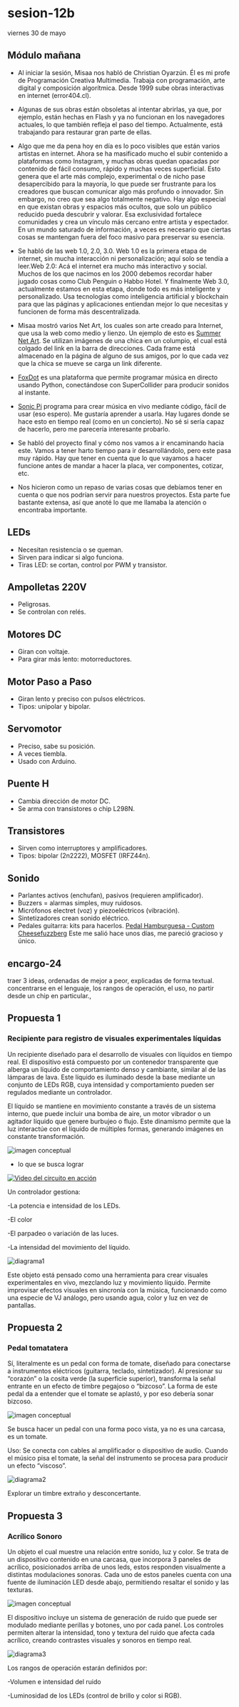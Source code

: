 # sesion-12b

viernes 30 de mayo

## Módulo mañana

- Al iniciar la sesión, Misaa nos habló de Christian Oyarzún. Él es mi profe de Programación Creativa Multimedia. Trabaja con programación, arte digital y composición algorítmica. Desde 1999 sube obras interactivas en internet (error404.cl).
  
- Algunas de sus obras están obsoletas al intentar abrirlas, ya que, por ejemplo, están hechas en Flash y ya no funcionan en los navegadores actuales, lo que también refleja el paso del tiempo. Actualmente, está trabajando para restaurar gran parte de ellas.
  
- Algo que me da pena hoy en día es lo poco visibles que están varios artistas en internet. Ahora se ha masificado mucho el subir contenido a plataformas como Instagram, y muchas obras quedan opacadas por contenido de fácil consumo, rápido y muchas veces superficial. Esto genera que el arte más complejo, experimental o de nicho pase desapercibido para la mayoría, lo que puede ser frustrante para los creadores que buscan comunicar algo más profundo o innovador. Sin embargo, no creo que sea algo totalmente negativo. Hay algo especial en que existan obras y espacios más ocultos, que solo un público reducido pueda descubrir y valorar. Esa exclusividad fortalece comunidades y crea un vínculo más cercano entre artista y espectador. En un mundo saturado de información, a veces es necesario que ciertas cosas se mantengan fuera del foco masivo para preservar su esencia.

- Se habló de las web 1.0, 2.0, 3.0. Web 1.0 es la primera etapa de internet, sin mucha interacción ni personalización; aquí solo se tendía a leer.Web 2.0: Acá el internet era mucho más interactivo y social. Muchos de los que nacimos en los 2000 debemos recordar haber jugado cosas como Club Penguin o Habbo Hotel. Y finalmente Web 3.0, actualmente estamos en esta etapa, donde todo es más inteligente y personalizado. Usa tecnologías como inteligencia artificial y blockchain para que las páginas y aplicaciones entiendan mejor lo que necesitas y funcionen de forma más descentralizada.

- Misaa mostró varios Net Art, los cuales son arte creado para Internet, que usa la web como medio y lienzo. Un ejemplo de esto es [Summer Net Art](https://art.teleportacia.org/olia/summer/). Se utilizan imágenes de una chica en un columpio, el cual está colgado del link en la barra de direcciones. Cada frame está almacenado en la página de alguno de sus amigos, por lo que cada vez que la chica se mueve se carga un link diferente.

- [FoxDot](https://foxdot.org) es una plataforma que permite programar música en directo usando Python, conectándose con SuperCollider para producir sonidos al instante.
- [Sonic Pi](https://sonic-pi.net) programa para crear música en vivo mediante código, fácil de usar (eso espero). Me gustaría aprender a usarla. Hay lugares donde se hace esto en tiempo real (como en un concierto). No sé si sería capaz de hacerlo, pero me parecería interesante probarlo.

- Se habló del proyecto final y cómo nos vamos a ir encaminando hacia este. Vamos a tener harto tiempo para ir desarrollándolo, pero este pasa muy rápido. Hay que tener en cuenta que lo que vayamos a hacer funcione antes de mandar a hacer la placa, ver componentes, cotizar, etc.

- Nos hicieron como un repaso de varias cosas que debíamos tener en cuenta o que nos podrían servir para nuestros proyectos. Esta parte fue bastante extensa, así que anoté lo que me llamaba la atención o encontraba importante.

## LEDs  
- Necesitan resistencia o se queman.  
- Sirven para indicar si algo funciona.  
- Tiras LED: se cortan, control por PWM y transistor.

## Ampolletas 220V  
- Peligrosas.  
- Se controlan con relés.

## Motores DC  
- Giran con voltaje.  
- Para girar más lento: motorreductores.

## Motor Paso a Paso  
- Giran lento y preciso con pulsos eléctricos.  
- Tipos: unipolar y bipolar.

## Servomotor  
- Preciso, sabe su posición.  
- A veces tiembla.  
- Usado con Arduino.

## Puente H  
- Cambia dirección de motor DC.  
- Se arma con transistores o chip L298N.

## Transistores  
- Sirven como interruptores y amplificadores.  
- Tipos: bipolar (2n2222), MOSFET (IRFZ44n).

## Sonido  
- Parlantes activos (enchufan), pasivos (requieren amplificador).  
- Buzzers = alarmas simples, muy ruidosos.  
- Micrófonos electret (voz) y piezoeléctricos (vibración).  
- Sintetizadores crean sonido eléctrico.  
- Pedales guitarra: kits para hacerlos. [Pedal Hamburguesa - Custom Cheesefuzzberg](https://www.lefapedals.com/store/p145/CUSTOM_CHEESEFUZZBERG.html#/)
 Este me salió hace unos días, me pareció gracioso y único.

## encargo-24

traer 3 ideas, ordenadas de mejor a peor, explicadas de forma textual. concentrarse en el lenguaje, los rangos de operación, el uso, no partir desde un chip en particular.,

## Propuesta 1

### Recipiente para registro de visuales experimentales líquidas

Un recipiente diseñado para el desarrollo de visuales con líquidos en tiempo real. El dispositivo está compuesto por un contenedor transparente que alberga un líquido de comportamiento denso y cambiante, similar al de las lámparas de lava. Este líquido es iluminado desde la base mediante un conjunto de LEDs RGB, cuya intensidad y comportamiento pueden ser regulados mediante un controlador.

El líquido se mantiene en movimiento constante a través de un sistema interno, que puede incluir una bomba de aire, un motor vibrador o un agitador líquido que genere burbujeo o flujo. Este dinamismo permite que la luz interactúe con el líquido de múltiples formas, generando imágenes en constante transformación.

![imagen conceptual](./archivos/propuesta1.png)

- lo que se busca lograr
  
[![Video del circuito en acción](https://img.youtube.com/vi/mVG80Ujip5M/0.jpg)](https://www.youtube.com/shorts/mVG80Ujip5M)

Un controlador gestiona:

-La potencia e intensidad de los LEDs.

-El color

-El parpadeo o variación de las luces.

-La intensidad del movimiento del líquido.

![diagrama1](./archivos/diagrama1.png)

Este objeto está pensado como una herramienta para crear visuales experimentales en vivo, mezclando luz y movimiento líquido. Permite improvisar efectos visuales en sincronía con la música, funcionando como una especie de VJ análogo, pero usando agua, color y luz en vez de pantallas.

## Propuesta 2

### Pedal tomatatera

Sí, literalmente es un pedal con forma de tomate, diseñado para conectarse a instrumentos eléctricos (guitarra, teclado, sintetizador). Al presionar su “corazón” o la cosita verde (la superficie superior), transforma la señal entrante en un efecto de timbre pegajoso o “bizcoso”. La forma de este pedal da a entender que el tomate se aplastó, y por eso debería sonar bizcoso.

![imagen conceptual](./archivos/propuesta2.png)

Se busca hacer un pedal con una forma poco vista, ya no es una carcasa, es un tomate.

Uso:
Se conecta con cables al amplificador o dispositivo de audio. Cuando el músico pisa el tomate, la señal del instrumento se procesa para producir un efecto “viscoso”.

![diagrama2](./archivos/diagrama2.png)

Explorar un timbre extraño y desconcertante.

## Propuesta 3

### Acrílico Sonoro

Un objeto el cual muestre una relación entre sonido, luz y color. Se trata de un dispositivo contenido en una carcasa, que incorpora 3 paneles de acrílico, posicionados arriba de unos leds, estos responden visualmente a distintas modulaciones sonoras. Cada uno de estos paneles cuenta con una fuente de iluminación LED desde abajo, permitiendo resaltar el sonido y las texturas.

![imagen conceptual](./archivos/propuesta3.png)

El dispositivo incluye un sistema de generación de ruido que puede ser modulado mediante perillas y botones, uno por cada panel. Los controles permiten alterar la intensidad, tono y textura del ruido que afecta cada acrílico, creando contrastes visuales y sonoros en tiempo real.

![diagrama3](./archivos/diagrama3.png)

Los rangos de operación estarán definidos por:

-Volumen e intensidad del ruido

-Luminosidad de los LEDs (control de brillo y color si RGB).
